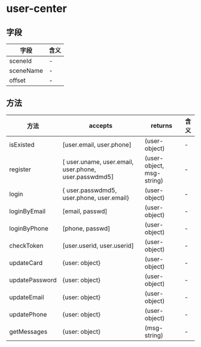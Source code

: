 # user-center

## 字段
字段|含义
---|---
sceneId|-
sceneName|-
offset|-

## 方法
方法|accepts|returns|含义
---|---|---|---
isExisted|[user.email, user.phone] |(user-object)|-
register|[ user.uname, user.email, user.phone, user.passwdmd5] |(user-object, msg-string)|-
login|{ user.passwdmd5, user.phone, user.email} |(user-object)|-
loginByEmail|[email, passwd] |(user-object)|-
loginByPhone|[phone, passwd] |(user-object)|-
checkToken|[user.userid, user.userid] |(user-object)|-
updateCard|{user: object} |(user-object)|-
updatePassword|{user: object} |(user-object)|-
updateEmail|{user: object} |(user-object)|-
updatePhone|{user: object} |(user-object)|-
getMessages|{user: object} |(msg-string)|-
